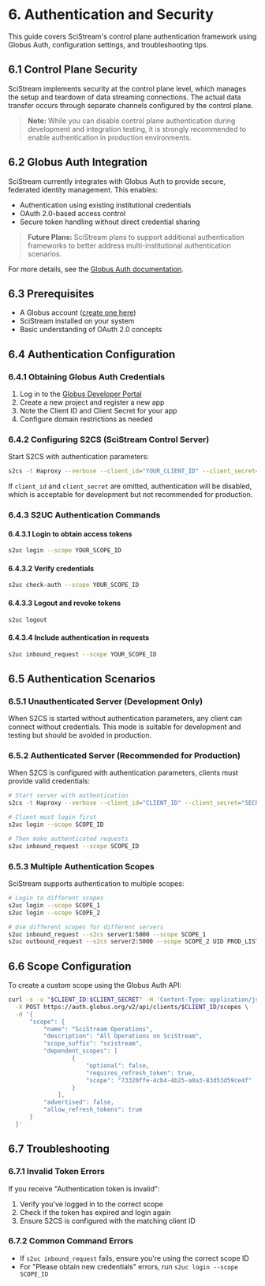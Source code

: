 # 6. Authentication and Security

This guide covers SciStream's control plane authentication framework using Globus Auth, configuration settings, and troubleshooting tips.

## 6.1 Control Plane Security

SciStream implements security at the control plane level, which manages the setup and teardown of data streaming connections. The actual data transfer occurs through separate channels configured by the control plane.

> **Note:** While you can disable control plane authentication during development and integration testing, it is strongly recommended to enable authentication in production environments.

## 6.2 Globus Auth Integration

SciStream currently integrates with Globus Auth to provide secure, federated identity management. This enables:

- Authentication using existing institutional credentials
- OAuth 2.0-based access control
- Secure token handling without direct credential sharing

> **Future Plans:** SciStream plans to support additional authentication frameworks to better address multi-institutional authentication scenarios.

For more details, see the [Globus Auth documentation](https://docs.globus.org/api/auth/).

## 6.3 Prerequisites

- A Globus account ([create one here](https://www.globus.org/signup))
- SciStream installed on your system
- Basic understanding of OAuth 2.0 concepts

## 6.4 Authentication Configuration

### 6.4.1 Obtaining Globus Auth Credentials

1. Log in to the [Globus Developer Portal](https://developers.globus.org/)
2. Create a new project and register a new app
3. Note the Client ID and Client Secret for your app
4. Configure domain restrictions as needed

### 6.4.2 Configuring S2CS (SciStream Control Server)

Start S2CS with authentication parameters:

```bash
s2cs -t Haproxy --verbose --client_id="YOUR_CLIENT_ID" --client_secret="YOUR_CLIENT_SECRET"
```

If `client_id` and `client_secret` are omitted, authentication will be disabled, which is acceptable for development but not recommended for production.

### 6.4.3 S2UC Authentication Commands

#### 6.4.3.1 Login to obtain access tokens
```bash
s2uc login --scope YOUR_SCOPE_ID
```

#### 6.4.3.2 Verify credentials
```bash
s2uc check-auth --scope YOUR_SCOPE_ID
```

#### 6.4.3.3 Logout and revoke tokens
```bash
s2uc logout
```

#### 6.4.3.4 Include authentication in requests
```bash
s2uc inbound_request --scope YOUR_SCOPE_ID
```

## 6.5 Authentication Scenarios

### 6.5.1 Unauthenticated Server (Development Only)
When S2CS is started without authentication parameters, any client can connect without credentials. This mode is suitable for development and testing but should be avoided in production.

### 6.5.2 Authenticated Server (Recommended for Production)
When S2CS is configured with authentication parameters, clients must provide valid credentials:

```bash
# Start server with authentication
s2cs -t Haproxy --verbose --client_id="CLIENT_ID" --client_secret="SECRET"

# Client must login first
s2uc login --scope SCOPE_ID

# Then make authenticated requests
s2uc inbound_request --scope SCOPE_ID
```

### 6.5.3 Multiple Authentication Scopes
SciStream supports authentication to multiple scopes:

```bash
# Login to different scopes
s2uc login --scope SCOPE_1
s2uc login --scope SCOPE_2

# Use different scopes for different servers
s2uc inbound_request --s2cs server1:5000 --scope SCOPE_1
s2uc outbound_request --s2cs server2:5000 --scope SCOPE_2 UID PROD_LISTENER
```

## 6.6 Scope Configuration

To create a custom scope using the Globus Auth API:

```bash
curl -s -u "$CLIENT_ID:$CLIENT_SECRET" -H 'Content-Type: application/json' \
  -X POST https://auth.globus.org/v2/api/clients/$CLIENT_ID/scopes \
  -d '{
      "scope": {
          "name": "SciStream Operations",
          "description": "All Operations on SciStream",
          "scope_suffix": "scistream",
          "dependent_scopes": [
                  {
                      "optional": false,
                      "requires_refresh_token": true,
                      "scope": "73320ffe-4cb4-4b25-a0a3-83d53d59ce4f"
                  }
              ],
          "advertised": false,
          "allow_refresh_tokens": true
      }
  }'
```

## 6.7 Troubleshooting

### 6.7.1 Invalid Token Errors
If you receive "Authentication token is invalid":
1. Verify you've logged in to the correct scope
2. Check if the token has expired and login again
3. Ensure S2CS is configured with the matching client ID

### 6.7.2 Common Command Errors
- If `s2uc inbound_request` fails, ensure you're using the correct scope ID
- For "Please obtain new credentials" errors, run `s2uc login --scope SCOPE_ID`